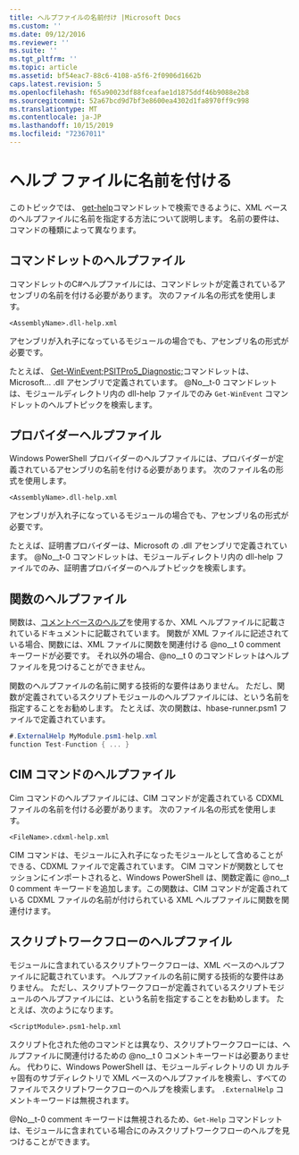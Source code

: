 ```yaml
---
title: ヘルプファイルの名前付け |Microsoft Docs
ms.custom: ''
ms.date: 09/12/2016
ms.reviewer: ''
ms.suite: ''
ms.tgt_pltfrm: ''
ms.topic: article
ms.assetid: bf54eac7-88c6-4108-a5f6-2f0906d1662b
caps.latest.revision: 5
ms.openlocfilehash: f65a90023df88fceafae1d1875ddf46b9088e2b8
ms.sourcegitcommit: 52a67bcd9d7bf3e8600ea4302d1fa8970ff9c998
ms.translationtype: MT
ms.contentlocale: ja-JP
ms.lasthandoff: 10/15/2019
ms.locfileid: "72367011"
---
```

# <a name="naming-help-files"></a>ヘルプ ファイルに名前を付ける

このトピックでは、 [get-help](/powershell/module/Microsoft.PowerShell.Core/Get-Help)コマンドレットで検索できるように、XML ベースのヘルプファイルに名前を指定する方法について説明します。 名前の要件は、コマンドの種類によって異なります。

## <a name="cmdlet-help-files"></a>コマンドレットのヘルプファイル

コマンドレットのC#ヘルプファイルには、コマンドレットが定義されているアセンブリの名前を付ける必要があります。 次のファイル名の形式を使用します。

```
<AssemblyName>.dll-help.xml
```

アセンブリが入れ子になっているモジュールの場合でも、アセンブリ名の形式が必要です。

たとえば、 [Get-WinEvent;PSITPro5_Diagnostic;](/powershell/module/Microsoft.PowerShell.Diagnostics/Get-WinEvent)コマンドレットは、Microsoft... .dll アセンブリで定義されています。 @No__t-0 コマンドレットは、モジュールディレクトリ内の dll-help ファイルでのみ `Get-WinEvent` コマンドレットのヘルプトピックを検索します。

## <a name="provider-help-files"></a>プロバイダーヘルプファイル

Windows PowerShell プロバイダーのヘルプファイルには、プロバイダーが定義されているアセンブリの名前を付ける必要があります。 次のファイル名の形式を使用します。

```
<AssemblyName>.dll-help.xml
```

アセンブリが入れ子になっているモジュールの場合でも、アセンブリ名の形式が必要です。

たとえば、証明書プロバイダーは、Microsoft の .dll アセンブリで定義されています。 @No__t-0 コマンドレットは、モジュールディレクトリ内の dll-help ファイルでのみ、証明書プロバイダーのヘルプトピックを検索します。

## <a name="function-help-files"></a>関数のヘルプファイル

関数は、[コメントベースのヘルプ](/powershell/module/microsoft.powershell.core/about/about_comment_based_help)を使用するか、XML ヘルプファイルに記載されているドキュメントに記載されています。 関数が XML ファイルに記述されている場合、関数には、XML ファイルに関数を関連付ける @no__t 0 comment キーワードが必要です。 それ以外の場合、@no__t 0 のコマンドレットはヘルプファイルを見つけることができません。

関数のヘルプファイルの名前に関する技術的な要件はありません。 ただし、関数が定義されているスクリプトモジュールのヘルプファイルには、という名前を指定することをお勧めします。 たとえば、次の関数は、hbase-runner.psm1 ファイルで定義されています。

```csharp
#.ExternalHelp MyModule.psm1-help.xml
function Test-Function { ... }
```

## <a name="cim-command-help-files"></a>CIM コマンドのヘルプファイル

Cim コマンドのヘルプファイルには、CIM コマンドが定義されている CDXML ファイルの名前を付ける必要があります。 次のファイル名の形式を使用します。

```
<FileName>.cdxml-help.xml
```

CIM コマンドは、モジュールに入れ子になったモジュールとして含めることができる、CDXML ファイルで定義されています。 CIM コマンドが関数としてセッションにインポートされると、Windows PowerShell は、関数定義に @no__t 0 comment キーワードを追加します。この関数は、CIM コマンドが定義されている CDXML ファイルの名前が付けられている XML ヘルプファイルに関数を関連付けます。

## <a name="script-workflow-help-files"></a>スクリプトワークフローのヘルプファイル

モジュールに含まれているスクリプトワークフローは、XML ベースのヘルプファイルに記載されています。 ヘルプファイルの名前に関する技術的な要件はありません。 ただし、スクリプトワークフローが定義されているスクリプトモジュールのヘルプファイルには、という名前を指定することをお勧めします。 たとえば、次のようになります。

```
<ScriptModule>.psm1-help.xml
```

スクリプト化された他のコマンドとは異なり、スクリプトワークフローには、ヘルプファイルに関連付けるための @no__t 0 コメントキーワードは必要ありません。 代わりに、Windows PowerShell は、モジュールディレクトリの UI カルチャ固有のサブディレクトリで XML ベースのヘルプファイルを検索し、すべてのファイルでスクリプトワークフローのヘルプを検索します。 `.ExternalHelp` コメントキーワードは無視されます。

@No__t-0 comment キーワードは無視されるため、`Get-Help` コマンドレットは、モジュールに含まれている場合にのみスクリプトワークフローのヘルプを見つけることができます。